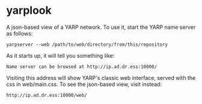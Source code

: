 yarplook
========

A json-based view of a YARP network.  To use it, start the YARP name
server as follows:

    yarpserver --web /path/to/web/directory/from/this/repository

As it starts up, it will tell you something like:

    Name server can be browsed at http://ip.ad.dr.ess:10000/

Visiting this address will show YARP's classic web interface,
served with the css in web/main.css.  To see the json-based view,
visit instead:

    http://ip.ad.dr.ess:10000/web/

